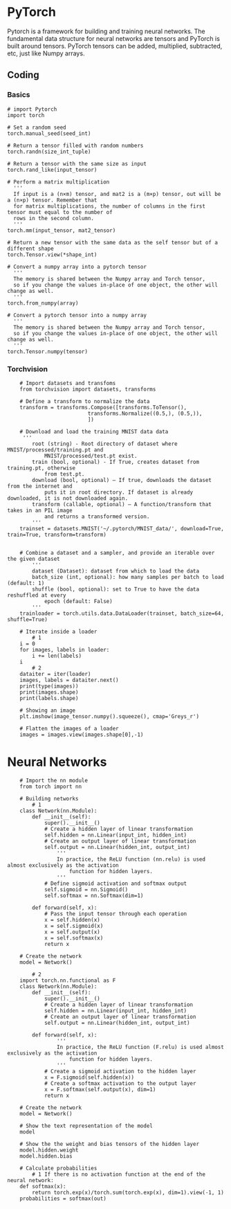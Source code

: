 # PyTorch
Pytorch is a framework for building and training neural networks. The fundamental data structure for 
neural networks are tensors and PyTorch is built around tensors. PyTorch tensors can be added, multiplied, subtracted, etc,
just like Numpy arrays. 


## Coding 
### Basics 
    # import Pytorch 
    import torch
    
    # Set a random seed 
    torch.manual_seed(seed_int)
    
    # Return a tensor filled with random numbers
    torch.randn(size_int_tuple)
    
    # Return a tensor with the same size as input
    torch.rand_like(input_tensor)
    
    # Perform a matrix multiplication
      '''
      If input is a (n×m) tensor, and mat2 is a (m×p) tensor, out will be a (n×p) tensor. Remember that
      for matrix multiplications, the number of columns in the first tensor must equal to the number of
      rows in the second column.
      '''
    torch.mm(input_tensor, mat2_tensor)
    
    # Return a new tensor with the same data as the self tensor but of a different shape
    torch.Tensor.view(*shape_int)
    
    # Convert a numpy array into a pytorch tensor 
      '''
      The memory is shared between the Numpy array and Torch tensor, 
      so if you change the values in-place of one object, the other will change as well.
      '''
    torch.from_numpy(array)
    
    # Convert a pytorch tensor into a numpy array 
      '''
      The memory is shared between the Numpy array and Torch tensor, 
      so if you change the values in-place of one object, the other will change as well.
      '''
    torch.Tensor.numpy(tensor)
  
### Torchvision
        # Import datasets and transfoms 
        from torchvision import datasets, transforms
        
        # Define a transform to normalize the data
        transform = transforms.Compose([transforms.ToTensor(),
                              transforms.Normalize((0.5,), (0.5,)),
                              ])
                              
        # Download and load the training MNIST data data
         '''
            root (string) - Root directory of dataset where MNIST/processed/training.pt and
                MNIST/processed/test.pt exist.
            train (bool, optional) - If True, creates dataset from training.pt, otherwise 
                from test.pt.
            download (bool, optional) – If true, downloads the dataset from the internet and
                puts it in root directory. If dataset is already downloaded, it is not downloaded again.
            transform (callable, optional) – A function/transform that takes in an PIL image
                and returns a transformed version.
            '''
        trainset = datasets.MNIST('~/.pytorch/MNIST_data/', download=True, train=True, transform=transform)
           
            
        # Combine a dataset and a sampler, and provide an iterable over the given dataset
            '''
            dataset (Dataset): dataset from which to load the data
            batch_size (int, optional): how many samples per batch to load (default: 1)
            shuffle (bool, optional): set to True to have the data reshuffled at every 
                epoch (default: False)
            '''
        trainloader = torch.utils.data.DataLoader(trainset, batch_size=64, shuffle=True)
        
        # Iterate inside a loader 
            # 1
        i = 0
        for images, labels in loader:
            i += len(labels)
        i
            # 2
        dataiter = iter(loader)
        images, labels = dataiter.next()
        print(type(images))
        print(images.shape)
        print(labels.shape)
        
        # Showing an image 
        plt.imshow(image_tensor.numpy().squeeze(), cmap='Greys_r')
        
        # Flatten the images of a loader 
        images = images.view(images.shape[0],-1)
   # Neural Networks
        # Import the nn module 
        from torch import nn
        
        # Building networks
            # 1
        class Network(nn.Module):
            def __init__(self):
                super().__init__()
                # Create a hidden layer of linear transformation
                self.hidden = nn.Linear(input_int, hidden_int)
                # Create an output layer of linear transformation
                self.output = nn.Linear(hidden_int, output_int)
                    '''
                    In practice, the ReLU function (nn.relu) is used almost exclusively as the activation
                        function for hidden layers.
                    '''
                # Define sigmoid activation and softmax output 
                self.sigmoid = nn.Sigmoid()
                self.softmax = nn.Softmax(dim=1)
                
            def forward(self, x):
                # Pass the input tensor through each operation
                x = self.hidden(x)
                x = self.sigmoid(x)
                x = self.output(x)
                x = self.softmax(x)
                return x
                
        # Create the network 
        model = Network()
        
            # 2 
        import torch.nn.functional as F
        class Network(nn.Module):
            def __init__(self):
                super().__init__()
                # Create a hidden layer of linear transformation
                self.hidden = nn.Linear(input_int, hidden_int)
                # Create an output layer of linear transformation
                self.output = nn.Linear(hidden_int, output_int)
       
            def forward(self, x):
                    '''
                    In practice, the ReLU function (F.relu) is used almost exclusively as the activation
                        function for hidden layers.
                    '''
                # Create a sigmoid activation to the hidden layer
                x = F.sigmoid(self.hidden(x))
                # Create a softmax activation to the output layer
                x = F.softmax(self.output(x), dim=1)
                return x
                
        # Create the network 
        model = Network()
        
        # Show the text representation of the model
        model 
        
        # Show the the weight and bias tensors of the hidden layer
        model.hidden.weight
        model.hidden.bias
        
        # Calculate probabilities 
            # 1 If there is no activation function at the end of the neural network: 
        def softmax(x):
            return torch.exp(x)/torch.sum(torch.exp(x), dim=1).view(-1, 1)
        probabilities = softmax(out)
        
        
        
        
            

